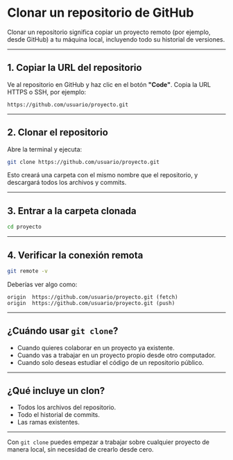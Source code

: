 # Clonar un repositorio de GitHub

Clonar un repositorio significa copiar un proyecto remoto (por ejemplo, desde GitHub) a tu máquina local, incluyendo todo su historial de versiones.

---

## 1. Copiar la URL del repositorio

Ve al repositorio en GitHub y haz clic en el botón **"Code"**. Copia la URL HTTPS o SSH, por ejemplo:

```
https://github.com/usuario/proyecto.git
```

---

## 2. Clonar el repositorio

Abre la terminal y ejecuta:
```bash
git clone https://github.com/usuario/proyecto.git
```

Esto creará una carpeta con el mismo nombre que el repositorio, y descargará todos los archivos y commits.

---

## 3. Entrar a la carpeta clonada
```bash
cd proyecto
```

---

## 4. Verificar la conexión remota
```bash
git remote -v
```

Deberías ver algo como:
```
origin  https://github.com/usuario/proyecto.git (fetch)
origin  https://github.com/usuario/proyecto.git (push)
```

---

## ¿Cuándo usar `git clone`?

- Cuando quieres colaborar en un proyecto ya existente.
- Cuando vas a trabajar en un proyecto propio desde otro computador.
- Cuando solo deseas estudiar el código de un repositorio público.

---

## ¿Qué incluye un clon?

- Todos los archivos del repositorio.
- Todo el historial de commits.
- Las ramas existentes.

---

Con `git clone` puedes empezar a trabajar sobre cualquier proyecto de manera local, sin necesidad de crearlo desde cero.


